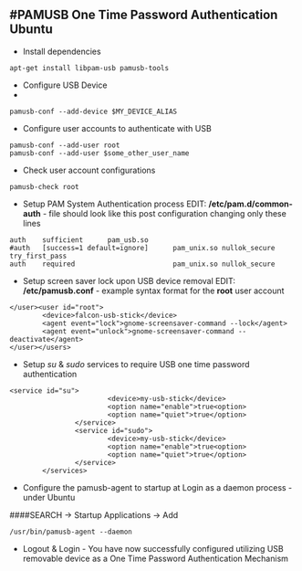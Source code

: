 #PAMUSB One Time Password Authentication Ubuntu 
-----------

* Install dependencies 

```
apt-get install libpam-usb pamusb-tools
```

* Configure USB Device 
* 
```
pamusb-conf --add-device $MY_DEVICE_ALIAS
```

* Configure user accounts to authenticate with USB 

```
pamusb-conf --add-user root
pamusb-conf --add-user $some_other_user_name
```

* Check user account configurations 

```
pamusb-check root
```

* Setup PAM System Authentication process EDIT:  **/etc/pam.d/common-auth** - file should look like this post configuration changing only these lines

```
auth    sufficient      pam_usb.so
#auth   [success=1 default=ignore]      pam_unix.so nullok_secure try_first_pass
auth    required                        pam_unix.so nullok_secure
```

* Setup screen saver lock upon USB device removal EDIT: **/etc/pamusb.conf** - example syntax format for the **root** user account 

```
</user><user id="root">
        <device>falcon-usb-stick</device>
        <agent event="lock">gnome-screensaver-command --lock</agent>
        <agent event="unlock">gnome-screensaver-command --deactivate</agent>
</user></users>
```

* Setup *su* & *sudo* services to require USB one time password authentication 

```
<service id="su">
                        <device>my-usb-stick</device>
                        <option name="enable">true<option>
                        <option name="quiet">true</option>
                </service>
                <service id="sudo">
                        <device>my-usb-stick</device>
                        <option name="enable">true<option>
                        <option name="quiet">true</option>
                </service>
        </services>
```

* Configure the pamusb-agent to startup at Login as a daemon process - under Ubuntu 

####SEARCH -> Startup Applications -> Add

```
/usr/bin/pamusb-agent --daemon
```

* Logout & Login - You have now successfully configured utilizing USB removable device as a One Time Password Authentication Mechanism 




